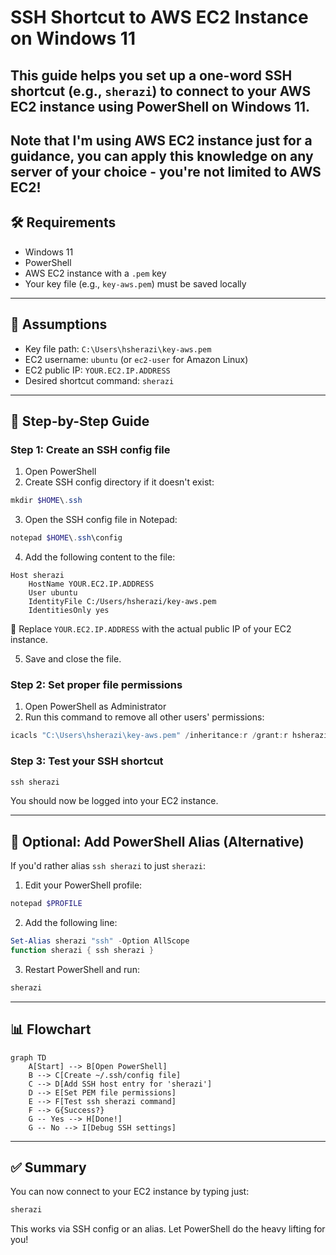 
# SSH Shortcut to AWS EC2 Instance on Windows 11


## This guide helps you set up a one-word SSH shortcut (e.g., `sherazi`) to connect to your AWS EC2 instance using PowerShell on Windows 11.
Note that I'm using AWS EC2 instance just for a guidance, you can apply this knowledge on any server of your choice - you're not limited to AWS EC2!
---

## 🛠️ Requirements
- Windows 11
- PowerShell
- AWS EC2 instance with a `.pem` key
- Your key file (e.g., `key-aws.pem`) must be saved locally

---

## 🔑 Assumptions
- Key file path: `C:\Users\hsherazi\key-aws.pem`
- EC2 username: `ubuntu` (or `ec2-user` for Amazon Linux)
- EC2 public IP: `YOUR.EC2.IP.ADDRESS`
- Desired shortcut command: `sherazi`

---

## 🧭 Step-by-Step Guide

### Step 1: Create an SSH config file

1. Open PowerShell
2. Create SSH config directory if it doesn't exist:

```powershell
mkdir $HOME\.ssh
```

3. Open the SSH config file in Notepad:

```powershell
notepad $HOME\.ssh\config
```

4. Add the following content to the file:

```text
Host sherazi
    HostName YOUR.EC2.IP.ADDRESS
    User ubuntu
    IdentityFile C:/Users/hsherazi/key-aws.pem
    IdentitiesOnly yes
```

🔁 Replace `YOUR.EC2.IP.ADDRESS` with the actual public IP of your EC2 instance.

5. Save and close the file.

### Step 2: Set proper file permissions

1. Open PowerShell as Administrator
2. Run this command to remove all other users' permissions:

```powershell
icacls "C:\Users\hsherazi\key-aws.pem" /inheritance:r /grant:r hsherazi:R
```

### Step 3: Test your SSH shortcut

```powershell
ssh sherazi
```

You should now be logged into your EC2 instance.

---

## 🧠 Optional: Add PowerShell Alias (Alternative)
If you'd rather alias `ssh sherazi` to just `sherazi`:

1. Edit your PowerShell profile:

```powershell
notepad $PROFILE
```

2. Add the following line:

```powershell
Set-Alias sherazi "ssh" -Option AllScope
function sherazi { ssh sherazi }
```

3. Restart PowerShell and run:

```powershell
sherazi
```

---

## 📊 Flowchart

```mermaid
graph TD
    A[Start] --> B[Open PowerShell]
    B --> C[Create ~/.ssh/config file]
    C --> D[Add SSH host entry for 'sherazi']
    D --> E[Set PEM file permissions]
    E --> F[Test ssh sherazi command]
    F --> G{Success?}
    G -- Yes --> H[Done!]
    G -- No --> I[Debug SSH settings]
```

---

## ✅ Summary
You can now connect to your EC2 instance by typing just:

```powershell
sherazi
```

This works via SSH config or an alias. Let PowerShell do the heavy lifting for you!

